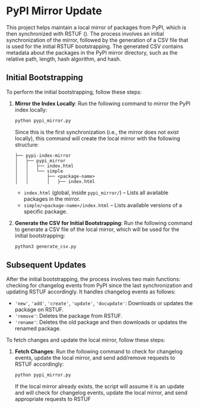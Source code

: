 # PyPI Mirror Update

This project helps maintain a local mirror of packages from PyPI, which is then synchronized with RSTUF (<rstuf url>). The process involves an initial synchronization of the mirror, followed by the generation of a CSV file that is used for the initial RSTUF bootstrapping. The generated CSV contains metadata about the packages in the PyPI mirror directory, such as the relative path, length, hash algorithm, and hash.

## Initial Bootstrapping

To perform the initial bootstrapping, follow these steps:

1. **Mirror the Index Locally**:
   Run the following command to mirror the PyPI index locally:
   ```sh
   python pypi_mirror.py
   ```
   Since this is the first synchronization (i.e., the mirror does not exist locally), this command will create the local mirror with the following structure:

   ```
   ├── pypi-index-mirror
   │   ├── pypi_mirror
   │   │   ├── index.html
   │   │   └── simple
   │   │       ├── <package-name>
   │   │       │   ├── index.html
   ```

   - `index.html` (global, inside `pypi_mirror/`) – Lists all available packages in the mirror.
   - `simple/<package-name>/index.html` – Lists available versions of a specific package.

2. **Generate the CSV for Initial Bootstrapping**:
   Run the following command to generate a CSV file of the local mirror, which will be used for the initial bootstrapping:
   ```sh
   python3 generate_csv.py
   ```

## Subsequent Updates

After the initial bootstrapping, the process involves two main functions: checking for changelog events from PyPI since the last synchronization and updating RSTUF accordingly. It handles changelog events as follows:
- `'new'`, `'add'`, `'create'`, `'update'`, `'docupdate'`: Downloads or updates the package on RSTUF.
- `'remove'`: Deletes the package from RSTUF.
- `'rename'`: Deletes the old package and then downloads or updates the renamed package.

To fetch changes and update the local mirror, follow these steps:

1. **Fetch Changes**:
   Run the following command to check for changelog events, update the local mirror, and send add/remove requests to RSTUF accordingly:
   ```sh
   python pypi_mirror.py
   ```
   If the local mirror already exists, the script will assume it is an update and will check for changelog events, update the local mirror, and send appropriate requests to RSTUF
